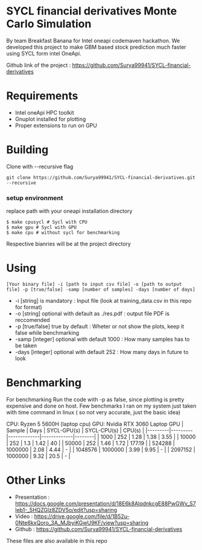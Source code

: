 # SYCL financial derivatives Monte Carlo Simulation
By team Breakfast Banana for Intel oneapi codemaven hackathon. We developed this project to make GBM based stock prediction much faster using SYCL form intel OneApi.

Github link of the project : https://github.com/Surya99941/SYCL-financial-derivatives

# Requirements
 - Intel oneApi HPC toolkit
 - Gnuplot installed for plotting
 - Proper extensions to run on GPU
 
# Building
Clone with --recursive flag

```git clone https://github.com/Surya99941/SYCL-financial-derivatives.git --recursive```

### setup environment
replace path with your oneapi installation directory

```$ . /opt/intel/oneapi/setvars.sh --include-intel-llvm
$ make cpusycl # Sycl with CPU
$ make gpu # Sycl with GPU
$ make cpu # without sycl for benchmarking
```

Respective bianries will be at the project directory

# Using
```[Your binary file] -i [path to input csv file] -o [path to output file] -p [true/false] -samp [number of samples] -days [number of days]```
 - -i [string] is mandatory : Input file (look at training_data.csv in this repo for format)
 - -o [string] optional with default as ./res.pdf : output file PDF is reccomended
 - -p [true/false] true by default : Wheter or not show the plots, keep it false while benchmarking
 - -samp [integer] optional with default 1000 : How many samples has to be taken
 - -days [integer] optional with default 252 : How many days in future to look

# Benchmarking
For benchmarking Run the code with -p as false, since plotting is pretty expensive and done on host.
Few benchmarks I ran on my system just taken with time command in linux ( so not very accurate, just the basic idea)

CPU: Ryzen 5 5600H (laptop cpu)
GPU: Nvidia RTX 3060 Laptop GPU
| Sample  | Days    | SYCL-GPU(s) | SYCL-CPU(s) | CPU(s) |
|---------|---------|-------------|-------------|--------|
| 1000    | 252     | 1.28        | 1.38        | 3.55   |
| 10000   | 252     | 1.3         | 1.42        | 40     |
| 50000   | 252     | 1.46        | 1.72        | 177.19 |
| 524288  | 1000000 | 2.08        | 4.44        | -      |
| 1048576 | 1000000 | 3.99        | 9.95        | -      |
| 2097152 | 1000000 | 9.32        | 20.5        | -      |

# Other Links 
 - Presentation : https://docs.google.com/presentation/d/18E6k8AlqdnkcgE88PwGWv_S7leb1-_5HQZGlz8ZDV5o/edit?usp=sharing
 - Video : https://drive.google.com/file/d/1B52u-0Nte6kxQoro_3A_MJbyiKGwU9KF/view?usp=sharing
 - Github : https://github.com/Surya99941/SYCL-financial-derivatives

These files are also available in this repo

